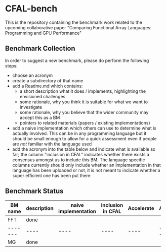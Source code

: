 # CFAL-bench

This is the repository containing the benchmark work related to the upcoming collaborative paper "Comparing Functional Array Languages: Programming and GPU Performance"


## Benchmark Collection

In order to suggest a new benchmark, please do perform the following steps:

* choose an acronym
* create a subdirectory of that name
* add a Readme.md which contains:
   * a short description what it does / implements, highlighting the envisioned challenges
   * some rationale, why you think it is suitable for what we want to investigate
   * some rationale, why you believe that the wider community may accept this as a BM
   * pointers to related materials (papers / existing implementations)
* add a naive implementation which others can use to determine what is actually involved.
  This can be in any programming language but it should be small enough to allow for a quick
  assessment even if people are *not* familiar with the language used
* add the acronym into the table below and indicate what is available so far; the column "inclusion in CFAL"
  indicates whether there exists a consensus amongst us to include this BM. The language specific columns 
  currently should only include whether an implementation in that language has been uploaded or not, it is not meant
  to indicate whether a super efficient one has been put there

## Benchmark Status

| BM name | description | naive implementation | inclusion in CFAL | Accelerate | APL | DaCe | Futhark | SaC
| ------- | ---- | ---- |  ---- |  ---- |  ---- |  ---- |  ---- |  ---- | 
| FFT     | done |      |       |       |       |       |       |       |
| ------- | ---- | ---- |  ---- |  ---- |  ---- |  ---- |  ---- |  ---- | 
| MG      | done |      |       |       |       |       |       |       |


